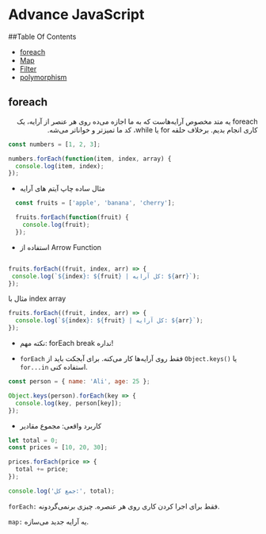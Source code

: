 # Advance JavaScript
##Table Of Contents
- [foreach](#foreach)
- [Map](#amp)
- [Filter](#Filter)
- [polymorphism](#polymorphism)




## foreach
<div dir="rtl">
  foreach یه متد مخصوص آرایه‌هاست که به ما اجازه می‌ده روی هر عنصر از آرایه، یک کاری انجام بدیم.
برخلاف حلقه for یا while، کد ما تمیزتر و خواناتر می‌شه.
</div>

```javascript
const numbers = [1, 2, 3];

numbers.forEach(function(item, index, array) {
  console.log(item, index);
});

```

* مثال ساده چاپ آیتم های آرایه

```javascript
  const fruits = ['apple', 'banana', 'cherry'];

  fruits.forEach(function(fruit) {
    console.log(fruit);
  });

  ```

 * استفاده از Arrow Function
 ```javascript

fruits.forEach((fruit, index, arr) => {
  console.log(`${index}: ${fruit} | کل آرایه: ${arr}`);
});

```
مثال با index array

```javascript
fruits.forEach((fruit, index, arr) => {
  console.log(`${index}: ${fruit} | کل آرایه: ${arr}`);
});


```
* نکته مهم: forEach break نداره!
 
 * `forEach` فقط روی آرایه‌ها کار می‌کنه. برای آبجکت باید از `Object.keys()` یا `for...in` استفاده کنی.

```javascript
const person = { name: 'Ali', age: 25 };

Object.keys(person).forEach(key => {
  console.log(key, person[key]);
});


```

* کاربرد واقعی: مجموع مقادیر
```javascript
let total = 0;
const prices = [10, 20, 30];

prices.forEach(price => {
  total += price;
});

console.log('جمع کل:', total);


```

`forEach:` فقط برای اجرا کردن کاری روی هر عنصره. چیزی برنمی‌گردونه.

`map:` یه آرایه جدید می‌سازه.


